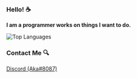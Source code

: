 ### Hello! ☕
**I am a programmer works on things I want to do.**

![Top Languages](https://github-readme-stats.vercel.app/api/top-langs/?username=akasokuro&theme=github_dark&border_color=0398FC)

### Contact Me 🔍
[Discord (Aka#8087)](discordapp.com/users/736602521887571968)

